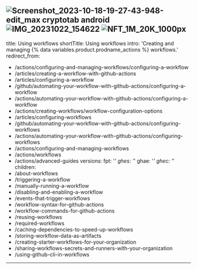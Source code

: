 ![Screenshot_2023-10-18-19-27-43-948-edit_max cryptotab android](https://github.com/github/docs/assets/140290924/d5b07c47-8d28-490d-b752-fd03496d274b)
![IMG_20231022_154622](https://github.com/github/docs/assets/140290924/8381c64a-defc-4da5-a98b-139d27499f43)
![NFT_1M_20K_1000px](https://github.com/github/docs/assets/140290924/aa80fec6-96e8-438d-b2a0-5127c455a639)
---
title: Using workflows
shortTitle: Using workflows
intro: 'Creating and managing {% data variables.product.prodname_actions %} workflows.'
redirect_from:
  - /actions/configuring-and-managing-workflows/configuring-a-workflow
  - /articles/creating-a-workflow-with-github-actions
  - /articles/configuring-a-workflow
  - /github/automating-your-workflow-with-github-actions/configuring-a-workflow
  - /actions/automating-your-workflow-with-github-actions/configuring-a-workflow
  - /actions/creating-workflows/workflow-configuration-options
  - /articles/configuring-workflows
  - /github/automating-your-workflow-with-github-actions/configuring-workflows
  - /actions/automating-your-workflow-with-github-actions/configuring-workflows
  - /actions/configuring-and-managing-workflows
  - /actions/workflows
  - /actions/advanced-guides
versions:
  fpt: '*'
  ghes: '*'
  ghae: '*'
  ghec: '*'
children:
  - /about-workflows
  - /triggering-a-workflow
  - /manually-running-a-workflow
  - /disabling-and-enabling-a-workflow
  - /events-that-trigger-workflows
  - /workflow-syntax-for-github-actions
  - /workflow-commands-for-github-actions
  - /reusing-workflows
  - /required-workflows
  - /caching-dependencies-to-speed-up-workflows
  - /storing-workflow-data-as-artifacts
  - /creating-starter-workflows-for-your-organization
  - /sharing-workflows-secrets-and-runners-with-your-organization
  - /using-github-cli-in-workflows
---

